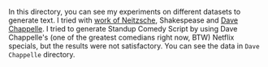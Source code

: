 In this directory, you can see my experiments on different datasets to generate text. I tried with [work of Neitzsche](https://plato.stanford.edu/entries/nietzsche/), Shakespease and [Dave Chappelle](https://en.wikipedia.org/wiki/Dave_Chappelle). I tried to generate Standup Comedy Script by using Dave Chappelle's (one of the greatest comedians right now, BTW) Netflix specials, but the results were not satisfactory. You can see the data in `Dave Chappelle` directory.
